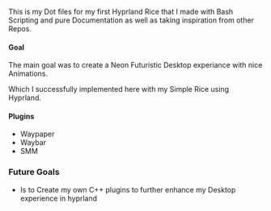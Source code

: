 This is my Dot files for my first Hyprland Rice that I made with  Bash Scripting and  pure Documentation as well as taking inspiration from other Repos. 

#### Goal

The main goal was to create a Neon Futuristic Desktop experiance with nice Animations. 

Which I successfully implemented here with my Simple Rice using Hyprland. 

#### Plugins

- Waypaper
- Waybar
- SMM

### Future Goals

- Is to Create my own C++ plugins to further enhance my Desktop experience in hyprland
